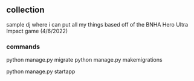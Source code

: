 ## collection
sample dj where i can put all my things based off of the BNHA Hero Ultra Impact game (4/6/2022)

### commands 

python manage.py migrate
python manage.py makemigrations

python manage.py startapp <name>